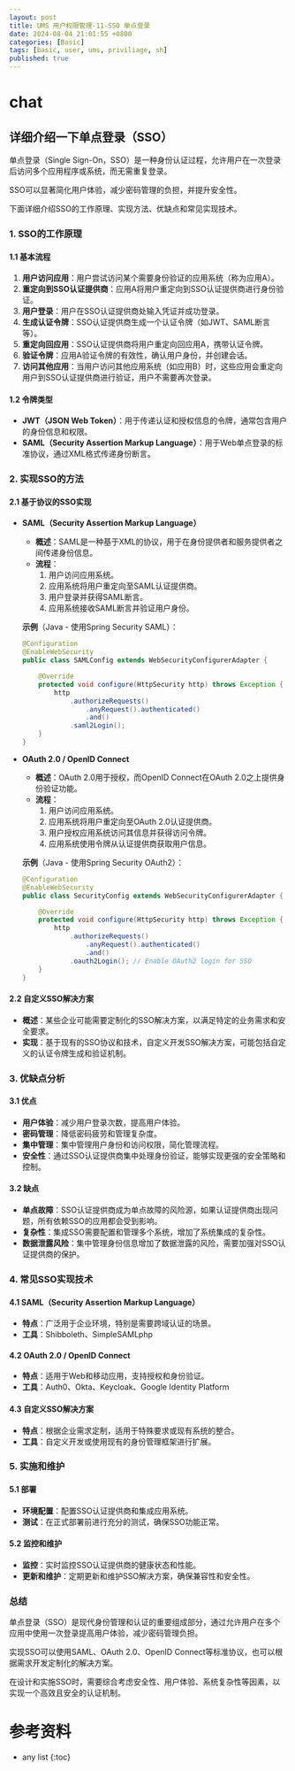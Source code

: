 ```yaml
---
layout: post
title: UMS 用户权限管理-11-SSO 单点登录
date: 2024-08-04 21:01:55 +0800
categories: [Basic]
tags: [basic, user, ums, priviliage, sh]
published: true
---
```



# chat

## 详细介绍一下单点登录（SSO）

单点登录（Single Sign-On，SSO）是一种身份认证过程，允许用户在一次登录后访问多个应用程序或系统，而无需重复登录。

SSO可以显著简化用户体验，减少密码管理的负担，并提升安全性。

下面详细介绍SSO的工作原理、实现方法、优缺点和常见实现技术。

### **1. SSO的工作原理**

#### **1.1 基本流程**
1. **用户访问应用**：用户尝试访问某个需要身份验证的应用系统（称为应用A）。
2. **重定向到SSO认证提供商**：应用A将用户重定向到SSO认证提供商进行身份验证。
3. **用户登录**：用户在SSO认证提供商处输入凭证并成功登录。
4. **生成认证令牌**：SSO认证提供商生成一个认证令牌（如JWT、SAML断言等）。
5. **重定向回应用**：SSO认证提供商将用户重定向回应用A，携带认证令牌。
6. **验证令牌**：应用A验证令牌的有效性，确认用户身份，并创建会话。
7. **访问其他应用**：当用户访问其他应用系统（如应用B）时，这些应用会重定向用户到SSO认证提供商进行验证，用户不需要再次登录。

#### **1.2 令牌类型**
- **JWT（JSON Web Token）**：用于传递认证和授权信息的令牌，通常包含用户的身份信息和权限。
- **SAML（Security Assertion Markup Language）**：用于Web单点登录的标准协议，通过XML格式传递身份断言。

### **2. 实现SSO的方法**

#### **2.1 基于协议的SSO实现**

- **SAML（Security Assertion Markup Language）**
  - **概述**：SAML是一种基于XML的协议，用于在身份提供者和服务提供者之间传递身份信息。
  - **流程**：
    1. 用户访问应用系统。
    2. 应用系统将用户重定向至SAML认证提供商。
    3. 用户登录并获得SAML断言。
    4. 应用系统接收SAML断言并验证用户身份。

  **示例**（Java - 使用Spring Security SAML）：

  ```java
  @Configuration
  @EnableWebSecurity
  public class SAMLConfig extends WebSecurityConfigurerAdapter {

      @Override
      protected void configure(HttpSecurity http) throws Exception {
          http
              .authorizeRequests()
                  .anyRequest().authenticated()
                  .and()
              .saml2Login();
      }
  }
  ```

- **OAuth 2.0 / OpenID Connect**
  - **概述**：OAuth 2.0用于授权，而OpenID Connect在OAuth 2.0之上提供身份验证功能。
  - **流程**：
    1. 用户访问应用系统。
    2. 应用系统将用户重定向至OAuth 2.0认证提供商。
    3. 用户授权应用系统访问其信息并获得访问令牌。
    4. 应用系统使用令牌从认证提供商获取用户信息。

  **示例**（Java - 使用Spring Security OAuth2）：

  ```java
  @Configuration
  @EnableWebSecurity
  public class SecurityConfig extends WebSecurityConfigurerAdapter {

      @Override
      protected void configure(HttpSecurity http) throws Exception {
          http
              .authorizeRequests()
                  .anyRequest().authenticated()
                  .and()
              .oauth2Login(); // Enable OAuth2 login for SSO
      }
  }
  ```

#### **2.2 自定义SSO解决方案**
- **概述**：某些企业可能需要定制化的SSO解决方案，以满足特定的业务需求和安全要求。
- **实现**：基于现有的SSO协议和技术，自定义开发SSO解决方案，可能包括自定义的认证令牌生成和验证机制。

### **3. 优缺点分析**

#### **3.1 优点**
- **用户体验**：减少用户登录次数，提高用户体验。
- **密码管理**：降低密码疲劳和管理复杂度。
- **集中管理**：集中管理用户身份和访问权限，简化管理流程。
- **安全性**：通过SSO认证提供商集中处理身份验证，能够实现更强的安全策略和控制。

#### **3.2 缺点**
- **单点故障**：SSO认证提供商成为单点故障的风险源，如果认证提供商出现问题，所有依赖SSO的应用都会受到影响。
- **复杂性**：集成SSO需要配置和管理多个系统，增加了系统集成的复杂性。
- **数据泄露风险**：集中管理身份信息增加了数据泄露的风险，需要加强对SSO认证提供商的保护。

### **4. 常见SSO实现技术**

#### **4.1 SAML（Security Assertion Markup Language）**
- **特点**：广泛用于企业环境，特别是需要跨域认证的场景。
- **工具**：Shibboleth、SimpleSAMLphp

#### **4.2 OAuth 2.0 / OpenID Connect**
- **特点**：适用于Web和移动应用，支持授权和身份验证。
- **工具**：Auth0、Okta、Keycloak、Google Identity Platform

#### **4.3 自定义SSO解决方案**
- **特点**：根据企业需求定制，适用于特殊要求或现有系统的整合。
- **工具**：自定义开发或使用现有的身份管理框架进行扩展。

### **5. 实施和维护**

#### **5.1 部署**
- **环境配置**：配置SSO认证提供商和集成应用系统。
- **测试**：在正式部署前进行充分的测试，确保SSO功能正常。

#### **5.2 监控和维护**
- **监控**：实时监控SSO认证提供商的健康状态和性能。
- **更新和维护**：定期更新和维护SSO解决方案，确保兼容性和安全性。

### **总结**

单点登录（SSO）是现代身份管理和认证的重要组成部分，通过允许用户在多个应用中使用一次登录提高用户体验，减少密码管理负担。

实现SSO可以使用SAML、OAuth 2.0、OpenID Connect等标准协议，也可以根据需求开发定制化的解决方案。

在设计和实施SSO时，需要综合考虑安全性、用户体验、系统复杂性等因素，以实现一个高效且安全的认证机制。

# 参考资料

* any list
{:toc}